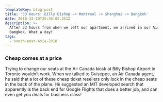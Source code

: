 ```yaml
---
templateKey: blog-post
title: '33 Hours: Billy Bishop -> Montreal -> Shanghai -> Bangkok'
date: 2018-12-10T20:46:02.251Z
description: >-
  After 33 hours from when we left our apartment, we arrived in our Airbnb in
  Bangkok. What a day!
tags:
  - south-east-Asia-2018
---
```

### Cheap comes at a price 

Trying to change our seats at the Air Canada kiosk at Billy Bishop Airport in Toronto wouldn’t work. When we talked to Guiseppe, an Air Canada agent, he said that a lot of these cheap ticket resellers only lock in the cheap seats in the back of the plane. He suggested an MIT developed search that apparently is the back end for Google Flights that does a better job, and can even get you deals for business class! 
